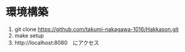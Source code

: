 # 環境構築
1. git clone https://github.com/takumi-nakagawa-1016/Hakkason.git
2. make setup
3. http://localhost:8080　にアクセス